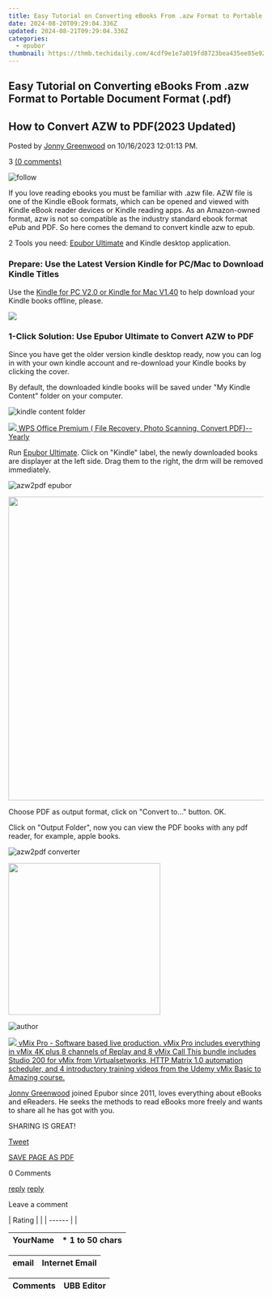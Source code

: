 ```yaml
---
title: Easy Tutorial on Converting eBooks From .azw Format to Portable Document Format (.pdf)
date: 2024-08-20T09:29:04.336Z
updated: 2024-08-21T09:29:04.336Z
categories:
  - epubor
thumbnail: https://thmb.techidaily.com/4cdf9e1e7a019fd8723bea435ee85e9220196351b1b22d3eef75a6f40f6097c7.jpg
---
```


## Easy Tutorial on Converting eBooks From .azw Format to Portable Document Format (.pdf)

## How to Convert AZW to PDF(2023 Updated)

Posted by [Jonny Greenwood](https://plus.google.com/u/0/+JonnyGreenwood999) on 10/16/2023 12:01:13 PM.

3 [(0 comments)](http://www.epubor.com/#comment-area) 



![follow](http://www.epubor.com/images/follow.png)

If you love reading ebooks you must be familiar with .azw file. AZW file is one of the Kindle eBook formats, which can be opened and viewed with Kindle eBook reader devices or Kindle reading apps. As an Amazon-owned format, azw is not so compatible as the industry standard ebook format ePub and PDF. So here comes the demand to convert kindle azw to epub.

2 Tools you need: [Epubor Ultimate](https://tools.techidaily.com/epubor/ultimate/) and Kindle desktop application. 

### Prepare: Use the Latest Version Kindle for PC/Mac to Download Kindle Titles

Use the [Kindle for PC V2.0 or Kindle for Mac V1.40](https://tools.techidaily.com/epubor/products/) to help download your Kindle books offline, please. 

<!-- affiliate ads begin -->
<a href="https://store.advancedwebranking.com/order/checkout.php?PRODS=4715051&QTY=1&AFFILIATE=108875&CART=1"><img src="https://secure.avangate.com/images/merchant/14edc6ebfdae2e23bbed83d67f50e983/products/33_awr%20logo.png" border="0"></a>
<!-- affiliate ads end -->
### 1-Click Solution: Use Epubor Ultimate to Convert AZW to PDF 

Since you have get the older version kindle desktop ready, now you can log in with your own kindle account and re-download your Kindle books by clicking the cover. 

By default, the downloaded kindle books will be saved under "My Kindle Content" folder on your computer. 

![kindle content folder](http://www.epubor.com/images/uppic/kindle-content-folder.png)

<!-- affiliate ads begin -->
<a href="https://secure.2checkout.com/order/checkout.php?PRODS=38729081&QTY=1&AFFILIATE=108875&CART=1"><img src="https://website-prod.cache.wpscdn.com/img/wps-office-pdf-editor-1x.890dbda.png" border="0">
WPS Office Premium ( File Recovery, Photo Scanning, Convert PDF)--Yearly</a>
<!-- affiliate ads end -->
Run [Epubor Ultimate](https://tools.techidaily.com/epubor/ultimate/). Click on "Kindle" label, the newly downloaded books are displayer at the left side. Drag them to the right, the drm will be removed immediately. 

![azw2pdf epubor](https://www.epubor.com/images/uppic/convert-kindle-to-pdf-402.png)

<!-- affiliate ads begin -->
<a href="https://appsumo.8odi.net/c/5597632/2082538/7443" target="_top" id="2082538"><img src="//a.impactradius-go.com/display-ad/7443-2082538" border="0" alt="" width="1200" height="600"/></a><img height="0" width="0" src="https://appsumo.8odi.net/i/5597632/2082538/7443" style="position:absolute;visibility:hidden;" border="0" />
<!-- affiliate ads end -->
Choose PDF as output format, click on "Convert to..." button. OK. 

Click on "Output Folder", now you can view the PDF books with any pdf reader, for example, apple books. 

![azw2pdf converter](http://www.epubor.com/images/uppic/epubor-azw-pdf-converter.png)

<!-- affiliate ads begin -->
<a href="https://natural-cycles.sjv.io/c/5597632/2072199/17885" target="_top" id="2072199"><img src="//a.impactradius-go.com/display-ad/17885-2072199" border="0" alt="" width="300" height="300"/></a><img height="0" width="0" src="https://imp.pxf.io/i/5597632/2072199/17885" style="position:absolute;visibility:hidden;" border="0" />
<!-- affiliate ads end -->
![author](http://www.epubor.com/images/uppic/jonny.png)

<!-- affiliate ads begin -->
<a href="https://secure.2checkout.com/order/checkout.php?PRODS=30901410&QTY=1&AFFILIATE=108875&CART=1"> <img src="https://secure.avangate.com/images/merchant/ce9a6fb2becc2d235e62b125e9260102/products/copy_1_copy_vMixCallScreenshot1-large.jpg" border="0"> vMix Pro - Software based live production. vMix Pro includes everything in vMix 4K plus 8 channels of Replay and 8 vMix Call 
This bundle includes Studio 200 for vMix from Virtualsetworks, HTTP Matrix 1.0 automation scheduler, and 4 introductory training videos from the Udemy vMix Basic to Amazing course. </a>
<!-- affiliate ads end -->
[Jonny Greenwood](https://plus.google.com/u/0/+JonnyGreenwood999) joined Epubor since 2011, loves everything about eBooks and eReaders. He seeks the methods to read eBooks more freely and wants to share all he has got with you.

SHARING IS GREAT!

[Tweet](https://twitter.com/share) 

[SAVE PAGE AS PDF](https://tools.techidaily.com/epubor/products/) 



0 Comments

[reply](https://tools.techidaily.com/epubor/products/) [reply](https://tools.techidaily.com/epubor/products/) 

Leave a comment

| Rating |  |
| ------ |  |

| YourName | \*  1 to 50 chars |
| -------- | ----------------- |

| email | Internet Email |
| ----- | -------------- |

| Comments | UBB Editor |
| -------- | ---------- |

<ins class="adsbygoogle"
     style="display:block"
     data-ad-format="autorelaxed"
     data-ad-client="ca-pub-7571918770474297"
     data-ad-slot="1223367746"></ins>



<ins class="adsbygoogle"
     style="display:block"
     data-ad-client="ca-pub-7571918770474297"
     data-ad-slot="8358498916"
     data-ad-format="auto"
     data-full-width-responsive="true"></ins>
